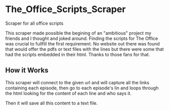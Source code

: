# The_Office_Scripts_Scraper
Scraper for all office scripts

This scraper made possible the begining of an "ambitious" project my friends and I thought and joked around.
Finding the scripts for The Office was crucial to fullfill the first requirement. No website out there was found that would offer the pdfs or text files with the lines but there were some that had the scripts embedded in their html.
Thanks to those fans for that.

## How it Works
This scraper will connect to the given url and will capture all the links containing each episode, then go to each episode's lin and loops through
the html looking for the content of each line and who says it.

Then it will save all this content to a text file.

